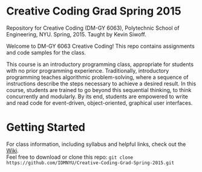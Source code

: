 # Creative Coding Grad Spring 2015
Repository for Creative Coding (DM-GY 6063), Polytechnic School of Engineering, NYU. Spring, 2015.  Taught by Kevin Siwoff.

Welcome to DM-GY 6063 Creative Coding!  This repo contains assignments and code samples for the class.

This course is an introductory programming class, appropriate for students with no prior programming experience. Traditionally, introductory programming teaches algorithmic problem-solving, where a sequence of instructions describe the steps necessary to achieve a desired result. In this course, students are trained to go beyond this sequential thinking, to think concurrently and modularly. By its end, students are empowered to write and read code for event-driven, object-oriented, graphical user interfaces.

# Getting Started
For class information, including syllabus and helpful links, check out the [Wiki](https://github.com/IDMNYU/Creative-Coding-Grad-Spring-2015/wiki).  
Feel free to download or clone this repo:
```git clone https://github.com/IDMNYU/Creative-Coding-Grad-Spring-2015.git```

